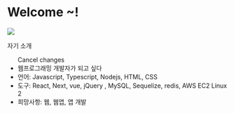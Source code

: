 <h1>Welcome ~!</h1>
<img src="https://placeimg.com/200/200/arch">
<p>자기 소개</p>
<ul>Cancel changes
  <li>웹프로그래밍 개발자가 되고 싶다</li>
  <li>언어: Javascript, Typescript, Nodejs, HTML, CSS</li>
  <li>도구: React, Next, vue, jQuery , MySQL, Sequelize, redis, AWS EC2 Linux 2 </li>
  <li>희망사항: 웹, 웹앱, 앱 개발</li>  
</ul>










<!--
**chun-sung/chun-sung** is a ✨ _special_ ✨ repository because its `README.md` (this file) appears on your GitHub profile.

Here are some ideas to get you started:

- 🔭 I’m currently working on ...
- 🌱 I’m currently learning ...
- 👯 I’m looking to collaborate on ...
- 🤔 I’m looking for help with ...
- 💬 Ask me about ...
- 📫 How to reach me: ...
- 😄 Pronouns: ...
- ⚡ Fun fact: ...
-->
